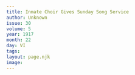 ```yaml
---
title: Inmate Choir Gives Sunday Song Service
author: Unknown
issue: 30
volume: 5
year: 1917
month: 22
day: VI
tags:
layout: page.njk
image:
---
```


